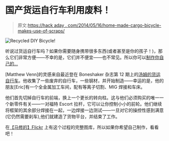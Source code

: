 # 国产货运自行车利用废料！

> 原文:[https://hack aday . com/2014/05/16/home-made-cargo-bicycle-makes-use-of-scraps/](https://hackaday.com/2014/05/16/home-made-cargo-bicycle-makes-use-of-scraps/)

![Recycled DIY Bicycle!](../Images/738d5551227cea7df90ee1f23bb52c48.png)

听说过货运自行车吗？如果你需要随身携带很多东西(或者甚至是你的孩子！)，那么它们非常方便——不幸的是，它们并不便宜——也不常见。所以你可以[制作你自己的…](http://www.mattvenn.net/2014/05/13/diy-recycled-cargo-bike/)

[Matthew Venn]的灵感来自最近登在 Boneshaker 杂志第 12 期上的[汤姆的货运自行车](http://tomscargobikes.com/tomscargobikes.com/BUILD_YOUR_OWN/BUILD_YOUR_OWN.html)。他收集了一些废弃的自行车，一些钢材，并开始制造——幸运的是，他的朋友[Eric]有一个全金属加工车间，配有等离子切割、MIG 焊接和车床。

他们首先切掉自行车的前端，换上一个更长的转向柱。这与他们必须购买的唯一一个新零件有关——一对福特 Escort 拉杆，它可以让你控制小小的前轮。他们继续将框架的其余部分焊接在一起，一边焊接一边测试——一旦对它的操控性感到满意(它仍然需要刹车),他们就建造了货物平台，并结束了工作。

在[【马修的】Flickr](https://www.flickr.com/photos/matthewvenn/sets/72157644633284722) 上有这个过程的完整图库，所以如果你希望自己制作，看看吧！